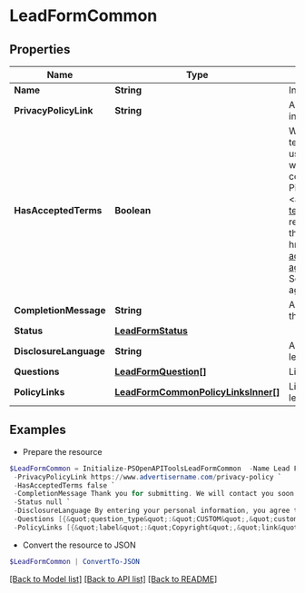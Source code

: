 # LeadFormCommon
## Properties

Name | Type | Description | Notes
------------ | ------------- | ------------- | -------------
**Name** | **String** | Internal name of the lead form. | [optional] 
**PrivacyPolicyLink** | **String** | A link to the advertiser&#39;s privacy policy. This will be included in the lead form&#39;s disclosure language. | [optional] 
**HasAcceptedTerms** | **Boolean** | Whether the advertiser has accepted Pinterest&#39;s terms of service for creating a lead ad.  By sending us TRUE for this parameter, you agree that (i) you will use any personal information received in compliance with the privacy policy you share with Pinterest, and (ii) you will comply with Pinterest&#39;s &lt;a href&#x3D;&quot;&quot;https://policy.pinterest.com/en/lead-ad-terms&quot;&quot;&gt;Lead Ad Terms&lt;/a&gt;. As a reminder, all advertising on Pinterest is subject to the &lt;a href&#x3D;&quot;&quot;https://business.pinterest.com/en/pinterest-advertising-services-agreement/&quot;&quot;&gt;Pinterest Advertising Services Agreement&lt;/a&gt; or an equivalent agreement as set forth on an IO | [optional] 
**CompletionMessage** | **String** | A message for people who complete the form to let them know what happens next. | [optional] 
**Status** | [**LeadFormStatus**](LeadFormStatus.md) |  | [optional] 
**DisclosureLanguage** | **String** | Additional disclosure language to be included in the lead form. | [optional] 
**Questions** | [**LeadFormQuestion[]**](LeadFormQuestion.md) | List of questions to be displayed on the lead form. | [optional] 
**PolicyLinks** | [**LeadFormCommonPolicyLinksInner[]**](LeadFormCommonPolicyLinksInner.md) | List of additional policy links to be displayed on the lead form. | [optional] 

## Examples

- Prepare the resource
```powershell
$LeadFormCommon = Initialize-PSOpenAPIToolsLeadFormCommon  -Name Lead Form 3/14/2023 `
 -PrivacyPolicyLink https://www.advertisername.com/privacy-policy `
 -HasAcceptedTerms false `
 -CompletionMessage Thank you for submitting. We will contact you soon. `
 -Status null `
 -DisclosureLanguage By entering your personal information, you agree that your data will be collected and used. `
 -Questions [{&quot;question_type&quot;:&quot;CUSTOM&quot;,&quot;custom_question_field_type&quot;:&quot;CHECKBOX&quot;,&quot;custom_question_label&quot;:&quot;What is your favorite animal?&quot;,&quot;custom_question_options&quot;:[&quot;Dog&quot;,&quot;Cat&quot;,&quot;Bird&quot;,&quot;Turtle&quot;]}] `
 -PolicyLinks [{&quot;label&quot;:&quot;Copyright&quot;,&quot;link&quot;:&quot;https://policy.pinterest.com/en/copyright&quot;}]
```

- Convert the resource to JSON
```powershell
$LeadFormCommon | ConvertTo-JSON
```

[[Back to Model list]](../README.md#documentation-for-models) [[Back to API list]](../README.md#documentation-for-api-endpoints) [[Back to README]](../README.md)

